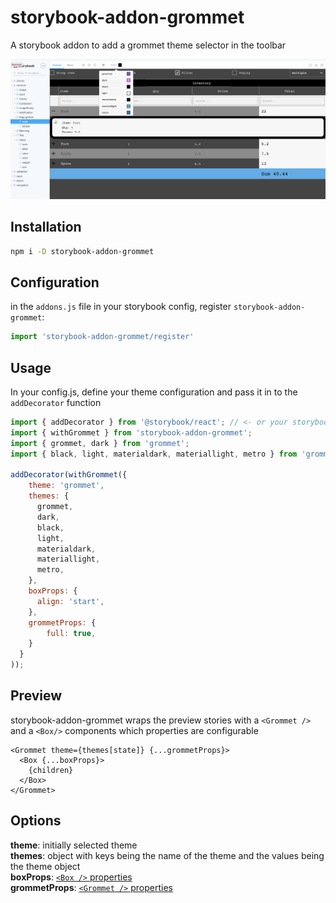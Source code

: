 # storybook-addon-grommet

A storybook addon to add a grommet theme selector in the toolbar

![Theme selector](./doc/theme-selector.jpg)

## Installation
```sh
npm i -D storybook-addon-grommet
```

## Configuration

in the `addons.js` file in your storybook config, register `storybook-addon-grommet`:

```js
import 'storybook-addon-grommet/register'
```

## Usage
In your config.js, define your theme configuration and pass it in to the `addDecorator` function


```javascript
import { addDecorator } from '@storybook/react'; // <- or your storybook framework
import { withGrommet } from 'storybook-addon-grommet';
import { grommet, dark } from 'grommet';
import { black, light, materialdark, materiallight, metro } from 'grommet-controls';

addDecorator(withGrommet({
    theme: 'grommet',
    themes: {
      grommet,
      dark,
      black,
      light,
      materialdark,
      materiallight,
      metro,
    },
    boxProps: {
      align: 'start',
    },
    grommetProps: {
        full: true,
    }
  }
));
```

## Preview
storybook-addon-grommet wraps the preview stories with a `<Grommet />` and a `<Box/>` components which properties are configurable

```
<Grommet theme={themes[state]} {...grommetProps}>
  <Box {...boxProps}>
    {children}
  </Box>  
</Grommet>
```    

## Options


**theme**: initially selected theme<br/>
**themes**: object with keys being the name of the theme and the values being the theme object<br/>
**boxProps**: [`<Box />` properties](https://v2.grommet.io/box)<br/>
**grommetProps**: [`<Grommet />` properties](https://v2.grommet.io/grommet)<br/>


